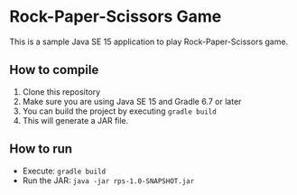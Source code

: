 # Rock-Paper-Scissors Game

This is a sample Java SE 15 application to play Rock-Paper-Scissors game.

## How to compile

1. Clone this repository
2. Make sure you are using Java SE 15 and Gradle 6.7 or later
3. You can build the project by executing ```gradle build```
4. This will generate a JAR file.

## How to run

- Execute: ```gradle build```
- Run the JAR: ```java -jar rps-1.0-SNAPSHOT.jar```

